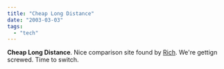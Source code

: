 ```yaml
---
title: "Cheap Long Distance"
date: "2003-03-03"
tags: 
  - "tech"
---
```


**Cheap Long Distance**. Nice comparison site found by [Rich](http://www.tongfamily.com/guide_to_phones/000775.html). We're gettign screwed. Time to switch.

